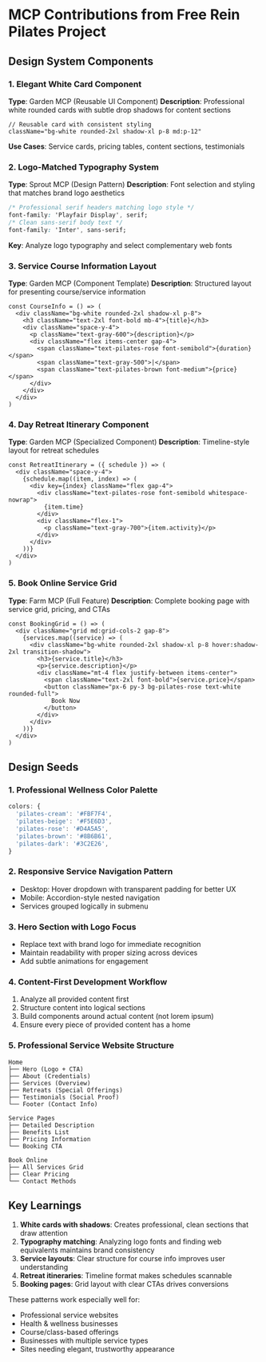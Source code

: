 # MCP Contributions from Free Rein Pilates Project

## Design System Components

### 1. Elegant White Card Component
**Type**: Garden MCP (Reusable UI Component)
**Description**: Professional white rounded cards with subtle drop shadows for content sections
```tsx
// Reusable card with consistent styling
className="bg-white rounded-2xl shadow-xl p-8 md:p-12"
```
**Use Cases**: Service cards, pricing tables, content sections, testimonials

### 2. Logo-Matched Typography System
**Type**: Sprout MCP (Design Pattern)
**Description**: Font selection and styling that matches brand logo aesthetics
```css
/* Professional serif headers matching logo style */
font-family: 'Playfair Display', serif;
/* Clean sans-serif body text */
font-family: 'Inter', sans-serif;
```
**Key**: Analyze logo typography and select complementary web fonts

### 3. Service Course Information Layout
**Type**: Garden MCP (Component Template)
**Description**: Structured layout for presenting course/service information
```tsx
const CourseInfo = () => (
  <div className="bg-white rounded-2xl shadow-xl p-8">
    <h3 className="text-2xl font-bold mb-4">{title}</h3>
    <div className="space-y-4">
      <p className="text-gray-600">{description}</p>
      <div className="flex items-center gap-4">
        <span className="text-pilates-rose font-semibold">{duration}</span>
        <span className="text-gray-500">|</span>
        <span className="text-pilates-brown font-medium">{price}</span>
      </div>
    </div>
  </div>
)
```

### 4. Day Retreat Itinerary Component
**Type**: Garden MCP (Specialized Component)
**Description**: Timeline-style layout for retreat schedules
```tsx
const RetreatItinerary = ({ schedule }) => (
  <div className="space-y-4">
    {schedule.map((item, index) => (
      <div key={index} className="flex gap-4">
        <div className="text-pilates-rose font-semibold whitespace-nowrap">
          {item.time}
        </div>
        <div className="flex-1">
          <p className="text-gray-700">{item.activity}</p>
        </div>
      </div>
    ))}
  </div>
)
```

### 5. Book Online Service Grid
**Type**: Farm MCP (Full Feature)
**Description**: Complete booking page with service grid, pricing, and CTAs
```tsx
const BookingGrid = () => (
  <div className="grid md:grid-cols-2 gap-8">
    {services.map((service) => (
      <div className="bg-white rounded-2xl shadow-xl p-8 hover:shadow-2xl transition-shadow">
        <h3>{service.title}</h3>
        <p>{service.description}</p>
        <div className="mt-4 flex justify-between items-center">
          <span className="text-2xl font-bold">{service.price}</span>
          <button className="px-6 py-3 bg-pilates-rose text-white rounded-full">
            Book Now
          </button>
        </div>
      </div>
    ))}
  </div>
)
```

## Design Seeds

### 1. Professional Wellness Color Palette
```js
colors: {
  'pilates-cream': '#FBF7F4',
  'pilates-beige': '#F5E6D3',
  'pilates-rose': '#D4A5A5',
  'pilates-brown': '#8B6B61',
  'pilates-dark': '#3C2E26',
}
```

### 2. Responsive Service Navigation Pattern
- Desktop: Hover dropdown with transparent padding for better UX
- Mobile: Accordion-style nested navigation
- Services grouped logically in submenu

### 3. Hero Section with Logo Focus
- Replace text with brand logo for immediate recognition
- Maintain readability with proper sizing across devices
- Add subtle animations for engagement

### 4. Content-First Development Workflow
1. Analyze all provided content first
2. Structure content into logical sections
3. Build components around actual content (not lorem ipsum)
4. Ensure every piece of provided content has a home

### 5. Professional Service Website Structure
```
Home
├── Hero (Logo + CTA)
├── About (Credentials)
├── Services (Overview)
├── Retreats (Special Offerings)
├── Testimonials (Social Proof)
└── Footer (Contact Info)

Service Pages
├── Detailed Description
├── Benefits List
├── Pricing Information
└── Booking CTA

Book Online
├── All Services Grid
├── Clear Pricing
└── Contact Methods
```

## Key Learnings

1. **White cards with shadows**: Creates professional, clean sections that draw attention
2. **Typography matching**: Analyzing logo fonts and finding web equivalents maintains brand consistency
3. **Service layouts**: Clear structure for course info improves user understanding
4. **Retreat itineraries**: Timeline format makes schedules scannable
5. **Booking pages**: Grid layout with clear CTAs drives conversions

These patterns work especially well for:
- Professional service websites
- Health & wellness businesses  
- Course/class-based offerings
- Businesses with multiple service types
- Sites needing elegant, trustworthy appearance